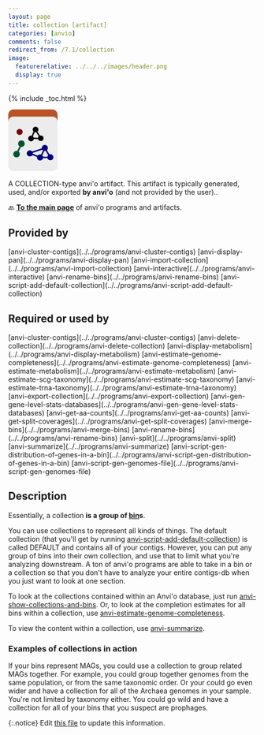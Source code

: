 ```yaml
---
layout: page
title: collection [artifact]
categories: [anvio]
comments: false
redirect_from: /7.1/collection
image:
  featurerelative: ../../../images/header.png
  display: true
---
```



{% include _toc.html %}


<img src="../../images/icons/COLLECTION.png" alt="COLLECTION" style="width:100px; border:none" />

A COLLECTION-type anvi'o artifact. This artifact is typically generated, used, and/or exported **by anvi'o** (and not provided by the user)..

🔙 **[To the main page](../../)** of anvi'o programs and artifacts.

## Provided by


<p style="text-align: left" markdown="1"><span class="artifact-p">[anvi-cluster-contigs](../../programs/anvi-cluster-contigs)</span> <span class="artifact-p">[anvi-display-pan](../../programs/anvi-display-pan)</span> <span class="artifact-p">[anvi-import-collection](../../programs/anvi-import-collection)</span> <span class="artifact-p">[anvi-interactive](../../programs/anvi-interactive)</span> <span class="artifact-p">[anvi-rename-bins](../../programs/anvi-rename-bins)</span> <span class="artifact-p">[anvi-script-add-default-collection](../../programs/anvi-script-add-default-collection)</span></p>


## Required or used by


<p style="text-align: left" markdown="1"><span class="artifact-r">[anvi-cluster-contigs](../../programs/anvi-cluster-contigs)</span> <span class="artifact-r">[anvi-delete-collection](../../programs/anvi-delete-collection)</span> <span class="artifact-r">[anvi-display-metabolism](../../programs/anvi-display-metabolism)</span> <span class="artifact-r">[anvi-estimate-genome-completeness](../../programs/anvi-estimate-genome-completeness)</span> <span class="artifact-r">[anvi-estimate-metabolism](../../programs/anvi-estimate-metabolism)</span> <span class="artifact-r">[anvi-estimate-scg-taxonomy](../../programs/anvi-estimate-scg-taxonomy)</span> <span class="artifact-r">[anvi-estimate-trna-taxonomy](../../programs/anvi-estimate-trna-taxonomy)</span> <span class="artifact-r">[anvi-export-collection](../../programs/anvi-export-collection)</span> <span class="artifact-r">[anvi-gen-gene-level-stats-databases](../../programs/anvi-gen-gene-level-stats-databases)</span> <span class="artifact-r">[anvi-get-aa-counts](../../programs/anvi-get-aa-counts)</span> <span class="artifact-r">[anvi-get-split-coverages](../../programs/anvi-get-split-coverages)</span> <span class="artifact-r">[anvi-merge-bins](../../programs/anvi-merge-bins)</span> <span class="artifact-r">[anvi-rename-bins](../../programs/anvi-rename-bins)</span> <span class="artifact-r">[anvi-split](../../programs/anvi-split)</span> <span class="artifact-r">[anvi-summarize](../../programs/anvi-summarize)</span> <span class="artifact-r">[anvi-script-gen-distribution-of-genes-in-a-bin](../../programs/anvi-script-gen-distribution-of-genes-in-a-bin)</span> <span class="artifact-r">[anvi-script-gen-genomes-file](../../programs/anvi-script-gen-genomes-file)</span></p>


## Description

Essentially, a collection **is a group of <span class="artifact-n">[bin](/software/anvio/help/7.1/artifacts/bin)</span>s**.

You can use collections to represent all kinds of things. The default collection (that you'll get by running <span class="artifact-n">[anvi-script-add-default-collection](/software/anvio/help/7.1/programs/anvi-script-add-default-collection)</span>) is called DEFAULT and contains all of your contigs. However, you can put any group of bins into their own collection, and use that to limit what you're analyzing downstream. A ton of anvi'o programs are able to take in a bin or a collection so that you don't have to analyze your entire contigs-db when you just want to look at one section. 

To look at the collections contained within an Anvi'o database, just run <span class="artifact-n">[anvi-show-collections-and-bins](/software/anvio/help/7.1/programs/anvi-show-collections-and-bins)</span>. Or, to look at the completion estimates for all bins within a collection, use <span class="artifact-n">[anvi-estimate-genome-completeness](/software/anvio/help/7.1/programs/anvi-estimate-genome-completeness)</span>.

To view the content within a collection, use <span class="artifact-n">[anvi-summarize](/software/anvio/help/7.1/programs/anvi-summarize)</span>.

### Examples of collections in action

If your bins represent MAGs, you could use a collection to group related MAGs together. For example, you could group together genomes from the same population, or from the same taxonomic order. Or your could go even wider and have a collection for all of the Archaea genomes in your sample. You're not limited by taxonomy either. You could go wild and have a collection for all of your bins that you suspect are prophages. 



{:.notice}
Edit [this file](https://github.com/merenlab/anvio/tree/master/anvio/docs/artifacts/collection.md) to update this information.

